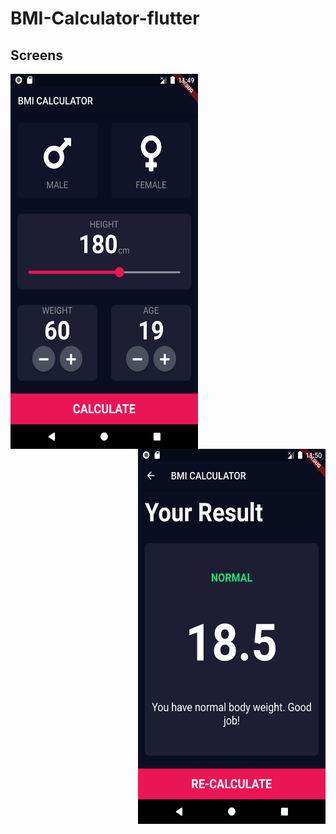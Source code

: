 # BMI-Calculator-flutter

## Screens

<img align = "left" src="screenshots/input_page.png" height = 600 width = 300>
<img align = "right"  src="screenshots/output_page.png" height = 600 width = 300>

